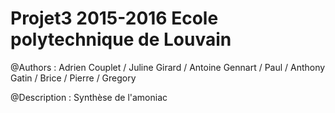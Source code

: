 # Projet3 2015-2016 Ecole polytechnique de Louvain

@Authors : Adrien Couplet / Juline Girard / Antoine Gennart / Paul / Anthony Gatin / Brice / Pierre / Gregory 

@Description : Synthèse de l'amoniac
